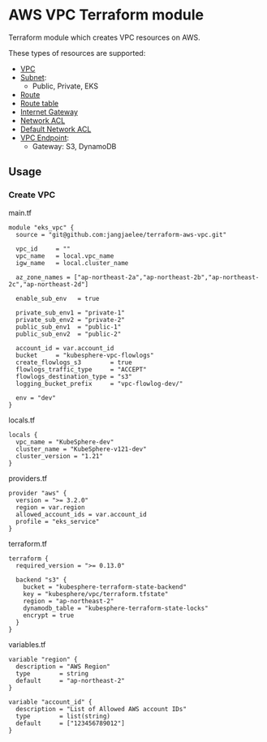 # AWS VPC Terraform module

Terraform module which creates VPC resources on AWS.

These types of resources are supported:

* [VPC](https://registry.terraform.io/providers/hashicorp/aws/latest/docs/resources/vpc)
* [Subnet](https://registry.terraform.io/providers/hashicorp/aws/latest/docs/resources/subnet):
  * Public, Private, EKS
* [Route](https://registry.terraform.io/providers/hashicorp/aws/latest/docs/resources/route)
* [Route table](https://registry.terraform.io/providers/hashicorp/aws/latest/docs/resources/route_table)
* [Internet Gateway](https://registry.terraform.io/providers/hashicorp/aws/latest/docs/resources/internet_gateway)
* [Network ACL](https://registry.terraform.io/providers/hashicorp/aws/latest/docs/resources/network_acl)
* [Default Network ACL](https://registry.terraform.io/providers/hashicorp/aws/latest/docs/resources/default_network_acl)
* [VPC Endpoint](https://registry.terraform.io/providers/hashicorp/aws/latest/docs/resources/vpc_endpoint):
  * Gateway: S3, DynamoDB


## Usage
### Create VPC

main.tf
```hcl
module "eks_vpc" {
  source = "git@github.com:jangjaelee/terraform-aws-vpc.git"

  vpc_id     = ""
  vpc_name   = local.vpc_name
  igw_name   = local.cluster_name

  az_zone_names = ["ap-northeast-2a","ap-northeast-2b","ap-northeast-2c","ap-northeast-2d"]

  enable_sub_env   = true
  
  private_sub_env1 = "private-1"
  private_sub_env2 = "private-2"
  public_sub_env1  = "public-1"
  public_sub_env2  = "public-2"
  
  account_id = var.account_id
  bucket     = "kubesphere-vpc-flowlogs"
  create_flowlogs_s3        = true
  flowlogs_traffic_type     = "ACCEPT"
  flowlogs_destination_type = "s3"
  logging_bucket_prefix     = "vpc-flowlog-dev/"
  
  env = "dev"
}
```

locals.tf
```hcl
locals {
  vpc_name = "KubeSphere-dev"
  cluster_name = "KubeSphere-v121-dev"
  cluster_version = "1.21"
}
```

providers.tf
```hcl
provider "aws" {
  version = ">= 3.2.0"
  region = var.region
  allowed_account_ids = var.account_id
  profile = "eks_service"
}
```

terraform.tf
```hcl
terraform {
  required_version = ">= 0.13.0"

  backend "s3" {
    bucket = "kubesphere-terraform-state-backend"
    key = "kubesphere/vpc/terraform.tfstate"
    region = "ap-northeast-2"
    dynamodb_table = "kubesphere-terraform-state-locks"
    encrypt = true
  }
}
```

variables.tf
```hcl
variable "region" {
  description = "AWS Region"
  type        = string
  default     = "ap-northeast-2"
}

variable "account_id" {
  description = "List of Allowed AWS account IDs"
  type        = list(string)
  default     = ["123456789012"]
}
```
